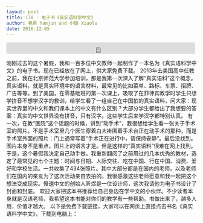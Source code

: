 ```yaml
---
layout: post
title: 170 - 电子书《真实语料学中文》
author: 艳君 Yanjun and 小璐 Xiaolu
date: 2016-12-05
---
```


<iframe src="https://archive.org/embed/slowchinese_201909/Slow_Chinese_170.mp3" width="500" height="30" frameborder="0" webkitallowfullscreen="true" mozallowfullscreen="true" allowfullscreen></iframe>

刚刚过去的这个暑假，我和一百多位中文教师一起制作了一本名为《真实语料学中文》的电子书。现在已经放在了网上，供大家免费下载。
2013年去美国高中任教之前，我在北京师范大学参加培训，那是我第一次深入了解“真实语料”这个概念。真实语料，就是真实环境中的语言材料，最常见的比如菜单、路标、车票、招牌、广告等等。到了美国，在零基础班的第一次课上，吸取了在菲律宾教学时学生只想学拼音不想学汉字的教训，给学生看了一组自己在中国拍的真实语料，问大家：现实世界里的中文和我们课本上的中文有什么区别？大部分学生都给出了我想要的答案：真实的中文世界没有拼音，只有汉字。这些学生后来学汉字都特别认真。
有一次，在教“医院”这个话题的时候，讲到“动手术”，我很想给学生看一张关于手术室的照片。不是手术室里几个医生穿着白大褂围着手术台正在动手术的那种，而是手术室外面的照片：门上通常写着“手术正在进行中，请保持安静”。最后没找到。图片本身不是重点，图片上的语言才是。但是这样的“真实语料”很难在网上找到。
于是，这个暑假我决定自己动手做。我重新翻阅了之前用过的几本优秀的教材，选定了最常见的七个主题：时间与日期、人际交往、吃在中国、行在中国、消费、爱好和学校生活。一共收集了434张照片。其中大部分都是在国内的老师，以及老师们在国内的亲友为了这次活动亲自去拍的。我很感激这些老师愿意和我一起把这个想法变成现实。慢速中文的创始人昕煜是一位设计师，这次我请他为电子书设计了封面和封底。
欢迎大家把这本书推荐给自己身边在学中文的小伙伴。不少读者本身就是汉语老师，我希望这本书能对你们的教学有一些帮助。书做出来了，越多人用，价值才越大。
以下是免费下载链接，大家可以在网页上直接点击书名《真实语料学中文》，下载到电脑上：
